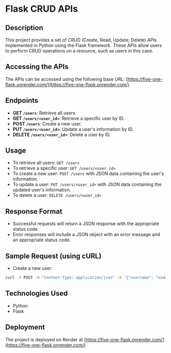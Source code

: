 # Flask CRUD APIs

## Description
This project provides a set of CRUD (Create, Read, Update, Delete) APIs implemented in Python using the Flask framework. These APIs allow users to perform CRUD operations on a resource, such as users in this case.

## Accessing the APIs
The APIs can be accessed using the following base URL:
[https://five-one-flask.onrender.com/](https://five-one-flask.onrender.com/)

## Endpoints
- **GET `/users`**: Retrieve all users.
- **GET `/users/<user_id>`**: Retrieve a specific user by ID.
- **POST `/users`**: Create a new user.
- **PUT `/users/<user_id>`**: Update a user's information by ID.
- **DELETE `/users/<user_id>`**: Delete a user by ID.

## Usage
- To retrieve all users: `GET /users`
- To retrieve a specific user: `GET /users/<user_id>`
- To create a new user: `POST /users` with JSON data containing the user's information.
- To update a user: `PUT /users/<user_id>` with JSON data containing the updated user's information.
- To delete a user: `DELETE /users/<user_id>`

## Response Format
- Successful requests will return a JSON response with the appropriate status code.
- Error responses will include a JSON object with an error message and an appropriate status code.

## Sample Request (using cURL)
- Create a new user:
```bash
curl -X POST -H "Content-Type: application/json" -d '{"username": "example_user", "email": "example@example.com"}' https://five-one-flask.onrender.com/users
```

## Technologies Used
- Python
- Flask

## Deployment
The project is deployed on Render at [https://five-one-flask.onrender.com/](https://five-one-flask.onrender.com/)
